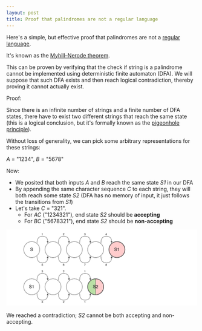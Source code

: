 ```yaml
---
layout: post
title: Proof that palindromes are not a regular language
---
```


Here's a simple, but effective proof that palindromes are not a 
[regular language](https://en.wikipedia.org/wiki/Regular_language).

It's known as the [Myhill–Nerode theorem](https://en.wikipedia.org/wiki/Myhill–Nerode_theorem).

This can be proven by verifying that the check if string is a palindrome cannot be implemented 
using deterministic finite automaton (DFA). We will suppose that such DFA exists
and then reach logical contradiction, thereby proving it cannot actually exist.

Proof:

Since there is an infinite number of strings and a finite number of DFA states, there have to exist 
two different strings that reach the same state 
(this is a logical conclusion, but it's formally known as the [pigeonhole principle](https://en.wikipedia.org/wiki/Pigeonhole_principle)).

Without loss of generality, we can pick some arbitrary representations for these strings:

*A* = "1234", *B* = "5678"

Now: 
- We posited that both inputs *A* and *B* reach the same state *S1* in our DFA
- By appending the same character sequence *C* to each string, they will both reach some state *S2*
(DFA has no memory of input, it just follows the transitions from *S1*)
- Let's take *C* = "321".
  - For *AC* ("1234321"), end state *S2* should be **accepting**
  - For *BC* ("5678321"), end state *S2* should be **non-accepting**

<img src="../images/dfa.png" class="img-responsive">

We reached a contradiction; *S2* cannot be both accepting and non-accepting.